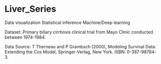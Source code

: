 # Liver_Series

Data visualization
Statistical inference
Machine/Deep learning

Dataset: Primary biliary cirrhosis clinical trial from Mayo Clinic conducted between 1974-1984.

Data Source: T Therneau and P Grambsch (2000), Modeling Survival Data: Extending the Cox Model, Springer-Verlag, New York. ISBN: 0-387-98784-3. 
